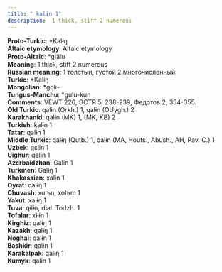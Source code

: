 ```yaml
---
title: " kalɨn 1"
description:  1 thick, stiff 2 numerous
---
```


<strong>Proto-Turkic</strong>:  *Kalɨŋ<br>
<strong>Altaic etymology</strong>:  Altaic etymology<br>
<strong> Proto-Altaic</strong>:  *gi̯ălu<br>
<strong>Meaning</strong>:  1 thick, stiff 2 numerous<br>
<strong>Russian meaning</strong>:  1 толстый, густой 2 многочисленный<br>
<strong>Turkic</strong>:  *Kalɨŋ<br>
<strong>Mongolian</strong>:  *goli-<br>
<strong>Tungus-Manchu</strong>:  *gulu-kun<br>
<strong>Comments</strong>:  VEWT 226, ЭСТЯ 5, 238-239, Федотов 2, 354-355.<br>
<strong>Old Turkic</strong>:  qalɨn (Orkh.) 1, qalɨn (OUygh.) 2<br>
<strong>Karakhanid</strong>:  qalɨn (MK) 1, (MK, KB) 2<br>
<strong>Turkish</strong>:  kalɨn 1<br>
<strong>Tatar</strong>:  qalɨn 1<br>
<strong>Middle Turkic</strong>:  qalɨŋ (Qutb.) 1, qalɨn (MA, Houts., Abush., AH, Pav. C.) 1<br>
<strong>Uzbek</strong>:  qɛlin 1<br>
<strong>Uighur</strong>:  qelin 1<br>
<strong>Azerbaidzhan</strong>:  Galɨn 1<br>
<strong>Turkmen</strong>:  Galɨŋ 1<br>
<strong>Khakassian</strong>:  xalɨn 1<br>
<strong>Oyrat</strong>:  qalɨŋ 1<br>
<strong>Chuvash</strong>:  xulъn, xolъm 1<br>
<strong>Yakut</strong>:  xalɨŋ 1<br>
<strong>Tuva</strong>:  qɨlɨn, dial. Todzh. 1<br>
<strong>Tofalar</strong>:  xɨlɨn 1<br>
<strong>Kirghiz</strong>:  qalɨŋ 1<br>
<strong>Kazakh</strong>:  qalɨŋ 1<br>
<strong>Noghai</strong>:  qalɨn 1<br>
<strong>Bashkir</strong>:  qalɨn 1<br>
<strong>Karakalpak</strong>:  qalɨŋ 1<br>
<strong>Kumyk</strong>:  qalɨn 1<br>


